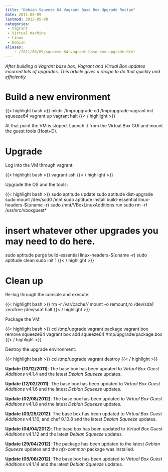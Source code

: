 ```yaml
---
title: "Debian Squeeze 64 Vagrant Base Box Upgrade Recipe"
date: 2011-08-09
lastmod: 2012-05-08
categories:
 - Vagrant
 - Virtual machine
 - Linux
 - Debian
aliases:
    - /2011/08/09/squeeze-64-vagrant-base-box-upgrade.html
---
```

_After building a Vagrant base box, Vagrant 
 and Virtual Box updates incurred lots of upgrades. 
 This article gives a recipe to do that quickly and efficiently._

# Build a new environment

{{< highlight bash >}}
mkdir /tmp/upgrade
cd /tmp/upgrade
vagrant init squeeze64
vagrant up
vagrant halt
{{< / highlight >}}

At that point the VM is stoped. Launch it from the Virtual Box GUI and mount the guest tools (Host+D).

# Upgrade

Log into the VM through vagrant:

{{< highlight bash >}}
vagrant ssh
{{< / highlight >}}

Upgrade the OS and the tools:

{{< highlight bash >}}
sudo aptitude update
sudo aptitude dist-upgrade
sudo mount /dev/scd0 /mnt
sudo aptitude install build-essential linux-headers-$(uname -r)
sudo /mnt/VBoxLinuxAdditions.run 
sudo rm -rf /usr/src/vboxguest*
# insert whatever other upgrades you may need to do here.
sudo aptitude purge build-essential linux-headers-$(uname -r)
sudo aptitude clean
sudo init 1
{{< / highlight >}}

# Clean up

Re-log through the console and execute:

{{< highlight bash >}}
rm -r /var/cache/*/*
mount -o remount,ro /dev/sda1
zerofree /dev/sda1
halt
{{< / highlight >}}

Package the VM:

{{< highlight bash >}}
cd /tmp/upgrade
vagrant package
vagrant box remove squeeze64
vagrant box add squeeze64 /tmp/upgrade/package.box
{{< / highlight >}}

Destroy the upgrade environment:

{{< highlight bash >}}
cd /tmp/upgrade
vagrant destroy
{{< / highlight >}}

**Update (10/12/2011)**: The base box has been updated to _Virtual Box Guest Additions_ v4.1.4 and the latest _Debian Squeeze_ updates.

**Update (12/02/2011)**: The base box has been updated to _Virtual Box Guest Additions_ v4.1.6 and the latest _Debian Squeeze_ updates.

**Update (02/08/2012)**: The base box has been updated to _Virtual Box Guest Additions_ v4.1.8 and the latest _Debian Squeeze_ updates.

**Update (03/25/2012)**: The base box has been updated to _Virtual Box Guest Additions_ v4.1.10, and chef 0.10.8 and the latest _Debian Squeeze_ updates.

**Update (04/04/2012)**: The base box has been updated to _Virtual Box Guest Additions_ v4.1.12 and the latest _Debian Squeeze_ updates.

**Update (29/04/2012)**: The package has been updated to the latest _Debian Squeeze_ updates and the _nfs-common_ package was installed.

**Update (05/08/2012)**: The base box has been updated to _Virtual Box Guest Additions_ v4.1.14 and the latest _Debian Squeeze_ updates.

